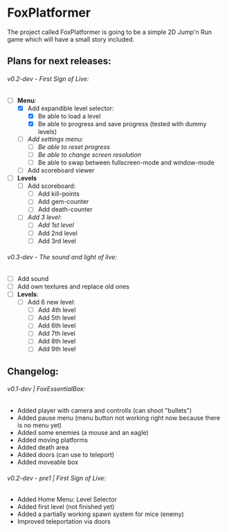# FoxPlatformer
The project called FoxPlatformer is going to be a simple 2D Jump'n Run game which will have a small story included.

## Plans for next releases:
###### v0.2-dev - First Sign of Live:
- [ ] **Menu**:
  - [x] Add expandible level selector:
    - [x] Be able to load a level
    - [x] Be able to progress and save progress (tested with dummy levels)
  - [ ] *Add settings menu:*
    - [ ] *Be able to reset progress*
    - [ ] *Be able to change screen resolution*
    - [ ] Be able to swap between fullscreen-mode and window-mode
  - [ ] Add scoreboard viewer
- [ ] **Levels**
  - [ ] Add scoreboard:
    - [ ] Add kill-points
    - [ ] Add gem-counter
    - [ ] Add death-counter
  - [ ] *Add 3 level:*
    - [ ] *Add 1st level*
    - [ ] Add 2nd level
    - [ ] Add 3rd level
###### v0.3-dev - The sound and light of live:
- [ ] Add sound
- [ ] Add own textures and replace old ones
- [ ] **Levels**:
  - [ ] Add 6 new level:
    - [ ] Add 4th level
    - [ ] Add 5th level  
    - [ ] Add 6th level
    - [ ] Add 7th level
    - [ ] Add 8th level
    - [ ] Add 9th level

## Changelog:
###### v0.1-dev | FoxEssentialBox:
- Added player with camera and controlls (can shoot "bullets")
- Added pause menu (menu button not working right now because there is no menu yet)
- Added some enemies (a mouse and an eagle)
- Added moving platforms
- Added death area
- Added doors (can use to teleport)
- Added moveable box
###### v0.2-dev - pre1 | First Sign of Live:
- Added Home Menu: Level Selector
- Added first level (not finished yet)
- Added a partially working spawn system for mice (enemy)
- Improved teleportation via doors
